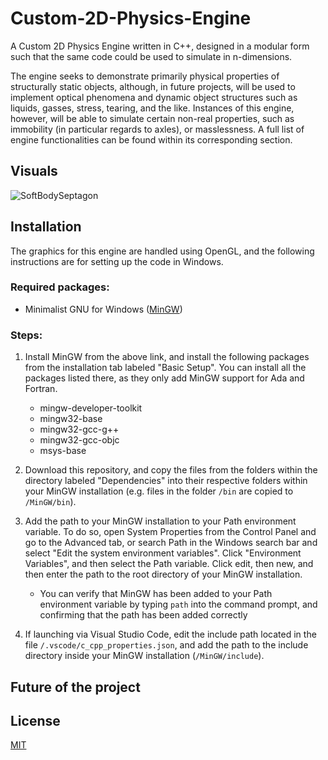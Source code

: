 # Custom-2D-Physics-Engine
A Custom 2D Physics Engine written in C++, designed in a modular form such that the same code could be used to simulate in n-dimensions.

The engine seeks to demonstrate primarily physical properties of structurally static objects, although, in future projects, will be used to implement optical phenomena and dynamic object structures such as liquids, gasses, stress, tearing, and the like. Instances of this engine, however, will be able to simulate certain non-real properties, such as immobility (in particular regards to axles), or masslessness. A full list of engine functionalities can be found within its corresponding section.

## Visuals
![SoftBodySeptagon](https://user-images.githubusercontent.com/42471346/143506986-2c010932-3f43-4af1-811a-2f948a2f436b.gif)

## Installation

The graphics for this engine are handled using OpenGL, and the following instructions are for setting up the code in Windows. 

### Required packages:

* Minimalist GNU for Windows ([MinGW](https://sourceforge.net/projects/mingw/))

### Steps:

1. Install MinGW from the above link, and install the following packages from the installation tab labeled "Basic Setup". You can install all the packages listed there, as they only add MinGW support for Ada and Fortran.
   * mingw-developer-toolkit
   * mingw32-base
   * mingw32-gcc-g++
   * mingw32-gcc-objc
   * msys-base

2. Download this repository, and copy the files from the folders within the directory labeled "Dependencies" into their respective folders within your MinGW installation (e.g. files in the folder `/bin` are copied to `/MinGW/bin`). 

3. Add the path to your MinGW installation to your Path environment variable. To do so, open System Properties from the Control Panel and go to the Advanced tab, or search Path in the Windows search bar and select "Edit the system environment variables". Click "Environment Variables", and then select the Path variable. Click edit, then new, and then enter the path to the root directory of your MinGW installation.
   * You can verify that MinGW has been added to your Path environment variable by typing `path` into the command prompt, and confirming that the path has been added correctly

4. If launching via Visual Studio Code, edit the include path located in the file `/.vscode/c_cpp_properties.json`, and add the path to the include directory inside your MinGW installation (`/MinGW/include`).



## Future of the project


## License
[MIT](https://choosealicense.com/licenses/mit/)
